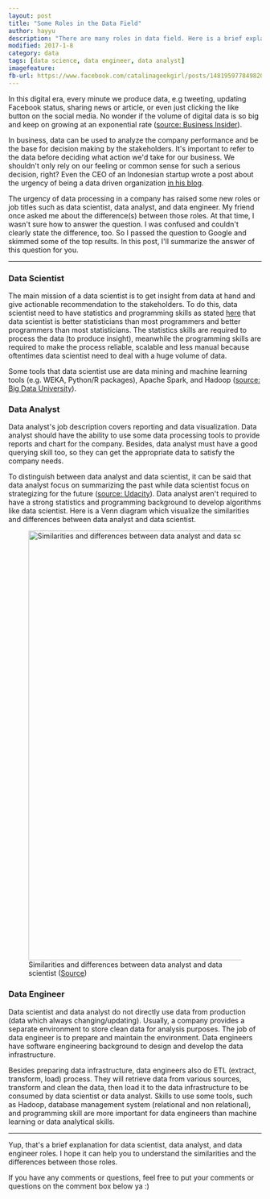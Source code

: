 ```yaml
---
layout: post
title: "Some Roles in the Data Field"
author: hayyu
description: "There are many roles in data field. Here is a brief explanation for some of the roles."
modified: 2017-1-8
category: data
tags: [data science, data engineer, data analyst]
imagefeature: 
fb-url: https://www.facebook.com/catalinageekgirl/posts/1481959778498208
---
```

In this digital era, every minute we produce data, e.g tweeting, updating Facebook status, sharing news or article, or even just clicking the like button on the social media. No wonder if the volume of digital data is so big and keep on growing at an exponential rate ([source: Business Insider](http://www.businessinsider.co.id/mind-blowing-growth-and-power-of-big-data-2015-6/?r=US&IR=T#cVH20AoPhJoVAiGO.97)). 

In business, data can be used to analyze the company performance and be the base for decision making by the stakeholders. It's important to refer to the data before deciding what action we'd take for our business. We shouldn't only rely on our feeling or common sense for such a serious decision, right? Even the CEO of an Indonesian startup wrote a post about the urgency of being a data driven organization [in his blog](http://achmadzaky.com/data-driven-organization/). 

The urgency of data processing in a company has raised some new roles or job titles such as data scientist, data analyst, and data engineer. My friend once asked me about the difference(s) between those roles. At that time, I wasn't sure how to answer the question. I was confused and couldn't clearly state the difference, too. So I passed the question to Google and skimmed some of the top results. In this post, I'll summarize the answer of this question for you.

-----

### Data Scientist

The main mission of a data scientist is to get insight from data at hand and give actionable recommendation to the stakeholders. To do this, data scientist need to have statistics and programming skills as stated [here](https://metamarkets.com/2012/data-scientist-profile-pete-skomoroch/) that data scientist is better statisticians than most programmers and better programmers than most statisticians. The statistics skills are required to process the data (to produce insight), meanwhile the programming skills are required to make the process reliable, scalable and less manual because oftentimes data scientist need to deal with a huge volume of data.

Some tools that data scientist use are data mining and machine learning tools (e.g. WEKA, Python/R packages), Apache Spark, and Hadoop ([source: Big Data University](https://bigdatauniversity.com/blog/data-scientist-vs-data-engineer/)).

### Data Analyst

Data analyst's job description covers reporting and data visualization. Data analyst should have the ability to use some data processing tools to provide reports and chart for the company. Besides, data analyst must have a good querying skill too, so they can get the appropriate data to satisfy the company needs. 

To distinguish between data analyst and data scientist, it can be said that data analyst focus on summarizing the past while data scientist focus on strategizing for the future ([source: Udacity](http://blog.udacity.com/2014/12/data-analyst-vs-data-scientist-vs-data-engineer.html)). Data analyst aren't required to have a strong statistics and programming background to develop algorithms like data scientist. Here is a Venn diagram which visualize the similarities and differences between data analyst and data scientist.

<figure>
    <img width="853" src="{{ site.github.url }}/assets/img/posts/analyst-vs-scientist.jpg" alt="Similarities and differences between data analyst and data scientist">
    <figcaption>Similarities and differences between data analyst and data scientist (<a href="https://www.import.io/post/data-scientists-vs-data-analysts-why-the-distinction-matters/">Source</a>)</figcaption>
</figure>

### Data Engineer

Data scientist and data analyst do not directly use data from production (data which always changing/updating). Usually, a company provides a separate environment to store clean data for analysis purposes. The job of data engineer is to prepare and maintain the environment. Data engineers have software engineering background to design and develop the data infrastructure.

Besides preparing data infrastructure, data engineers also do ETL (extract, transform, load) process. They will retrieve data from various sources, transform and clean the data, then load it to the data infrastructure to be consumed by data scientist or data analyst. Skills to use some tools, such as Hadoop, database management system (relational and non relational), and programming skill are more important for data engineers than machine learning or data analytical skills. 

-----

Yup, that's a brief explanation for data scientist, data analyst, and data engineer roles. I hope it can help you to understand the similarities and the differences between those roles. 

If you have any comments or questions, feel free to put your comments or questions on the comment box below ya :)